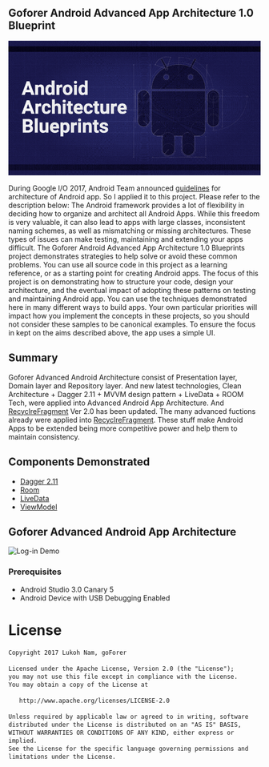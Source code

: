 ## Goforer Android Advanced App Architecture 1.0 Blueprint
<img src="https://github.com/Lukoh/CleanArchitecture_Example/blob/master/Architecture.png" alt="Log-in Demo" width="880" />

During Google I/O 2017, Android Team announced [guidelines](https://developer.android.com/topic/libraries/architecture/index.html) for architecture of Android app. So I applied it to this project. Please refer to the description below:
The Android framework provides a lot of flexibility in deciding how to organize and architect all Android Apps. While this freedom is very valuable, it can also lead to apps with large classes, inconsistent naming schemes, as well as mismatching or missing architectures. These types of issues can make testing, maintaining and extending your apps difficult.
The Goforer Android Advanced App Architecture 1.0 Blueprints project demonstrates strategies to help solve or avoid these common problems. 
You can use all source code in this project as a learning reference, or as a starting point for creating Android apps. The focus of this project is on demonstrating how to structure your code, design your architecture, and the eventual impact of adopting these patterns on testing and maintaining Android app. You can use the techniques demonstrated here in many different ways to build apps. Your own particular priorities will impact how you implement the concepts in these projects, so you should not consider these samples to be canonical examples. To ensure the focus in kept on the aims described above, the app uses a simple UI.
 
 
## Summary
Goforer Advanced Android Architecture consist of Presentation layer, Domain layer and Repository layer. And new latest technologies, Clean Architecture + Dagger 2.11 + MVVM design pattern + LiveData + ROOM Tech, were applied into Advanced Android App Architecture. And [RecyclreFragment](https://github.com/Lukoh/AndoridAppArch/blob/master/app/src/main/java/com/goforer/base/presentation/view/fragment/RecyclerFragment.java) Ver 2.0 has been updated. The many advanced fuctions already were applied into [RecyclreFragment](https://github.com/Lukoh/AndoridAppArch/blob/master/app/src/main/java/com/goforer/base/presentation/view/fragment/RecyclerFragment.java). These stuff make Android Apps to be extended being more competitive power and help them to maintain consistency.

## Components Demonstrated
- [Dagger 2.11](https://google.github.io/dagger/)
- [Room](https://developer.android.com/topic/libraries/architecture/room.html)
- [LiveData](https://developer.android.com/topic/libraries/architecture/livedata.html)
- [ViewModel](https://developer.android.com/topic/libraries/architecture/viewmodel.html)

## Goforer Advanced Android App Architecture
<img src="https://github.com/Lukoh/AppArch/blob/master/GoforerAppAchitecture.png" alt="Log-in Demo" width="880" />

### Prerequisites

- Android Studio 3.0 Canary 5
- Android Device with USB Debugging Enabled

# License
```
Copyright 2017 Lukoh Nam, goForer

Licensed under the Apache License, Version 2.0 (the "License");
you may not use this file except in compliance with the License.
You may obtain a copy of the License at

   http://www.apache.org/licenses/LICENSE-2.0

Unless required by applicable law or agreed to in writing, software
distributed under the License is distributed on an "AS IS" BASIS,
WITHOUT WARRANTIES OR CONDITIONS OF ANY KIND, either express or implied.
See the License for the specific language governing permissions and
limitations under the License.


 
